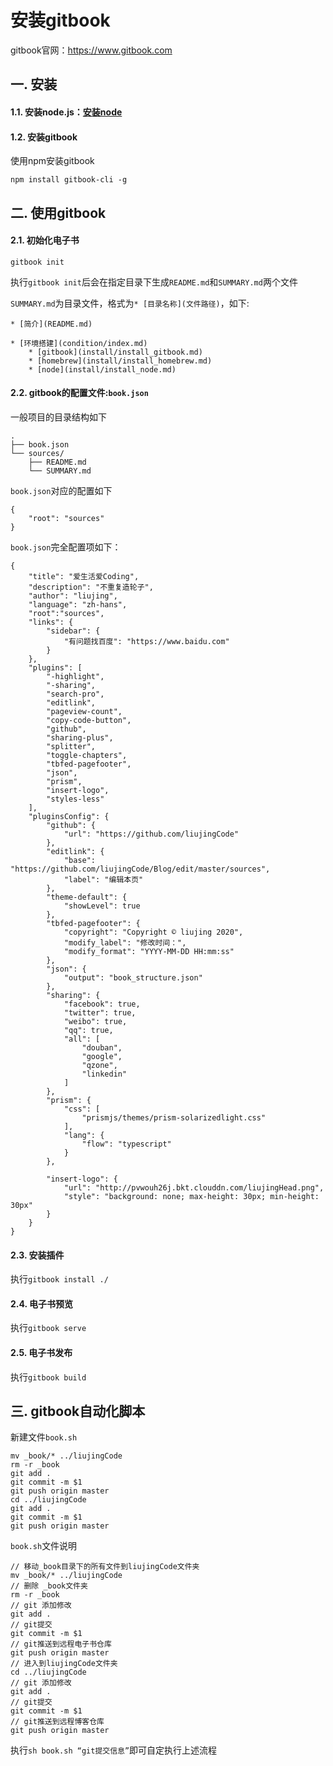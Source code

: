 # 安装gitbook

gitbook官网：https://www.gitbook.com

## 一. 安装



#### 1.1. 安装node.js：[安装node](install_node.md)

#### 1.2. 安装gitbook

使用npm安装gitbook

```
npm install gitbook-cli -g
```





## 二. 使用gitbook

#### 2.1. 初始化电子书

```
gitbook init
```

执行`gitbook init`后会在指定目录下生成`README.md`和`SUMMARY.md`两个文件

`SUMMARY.md`为目录文件，格式为`* [目录名称](文件路径)`，如下:

```
* [简介](README.md)

* [环境搭建](condition/index.md) 
    * [gitbook](install/install_gitbook.md)
    * [homebrew](install/install_homebrew.md)
    * [node](install/install_node.md)
```

#### 2.2. gitbook的配置文件:`book.json`

一般项目的目录结构如下

```
.
├── book.json
└── sources/
    ├── README.md
    └── SUMMARY.md
```

`book.json`对应的配置如下

```
{
    "root": "sources"
}
```

`book.json`完全配置项如下：

```
{
    "title": "爱生活爱Coding",
    "description": "不重复造轮子",
    "author": "liujing",
    "language": "zh-hans",
    "root":"sources",
    "links": {
        "sidebar": {
            "有问题找百度": "https://www.baidu.com"
        }
    },
    "plugins": [
        "-highlight",
        "-sharing",
        "search-pro",
        "editlink",
        "pageview-count",
        "copy-code-button",
        "github",
        "sharing-plus",
        "splitter",
        "toggle-chapters",
        "tbfed-pagefooter",
        "json",
        "prism",
        "insert-logo",
        "styles-less"
    ],
    "pluginsConfig": {
        "github": {
            "url": "https://github.com/liujingCode"
        },
        "editlink": {
            "base": "https://github.com/liujingCode/Blog/edit/master/sources",
            "label": "编辑本页"
        },
        "theme-default": {
            "showLevel": true
        },
        "tbfed-pagefooter": {
            "copyright": "Copyright © liujing 2020",
            "modify_label": "修改时间：",
            "modify_format": "YYYY-MM-DD HH:mm:ss"
        },
        "json": {
            "output": "book_structure.json"
        },
        "sharing": {
            "facebook": true,
            "twitter": true,
            "weibo": true,
            "qq": true,
            "all": [
                "douban",
                "google",
                "qzone",
                "linkedin"
            ]
        },
        "prism": {
            "css": [
                "prismjs/themes/prism-solarizedlight.css"
            ],
            "lang": {
                "flow": "typescript"
            }
        },
        
        "insert-logo": {
            "url": "http://pvwouh26j.bkt.clouddn.com/liujingHead.png",
            "style": "background: none; max-height: 30px; min-height: 30px"
        }
    }
}

```

#### 2.3. 安装插件

执行`gitbook install ./`



#### 2.4. 电子书预览

执行`gitbook serve`



#### 2.5. 电子书发布

执行`gitbook build`



## 三. gitbook自动化脚本

新建文件`book.sh`

```
mv _book/* ../liujingCode
rm -r _book
git add .
git commit -m $1
git push origin master
cd ../liujingCode
git add .
git commit -m $1
git push origin master
```

`book.sh`文件说明

```
// 移动_book目录下的所有文件到liujingCode文件夹
mv _book/* ../liujingCode
// 删除 _book文件夹
rm -r _book
// git 添加修改
git add .
// git提交
git commit -m $1
// git推送到远程电子书仓库
git push origin master
// 进入到liujingCode文件夹
cd ../liujingCode
// git 添加修改
git add .
// git提交
git commit -m $1
// git推送到远程博客仓库
git push origin master
```

执行`sh book.sh “git提交信息”`即可自定执行上述流程
















